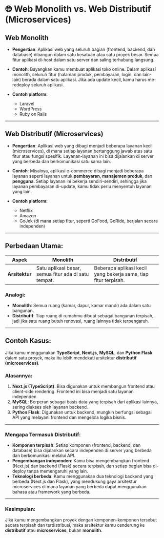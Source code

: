 # 🌐 **Web Monolith vs. Web Distributif (Microservices)**

## **Web Monolith**

- **Pengertian**: 
  Aplikasi web yang seluruh bagian (frontend, backend, dan database) dibangun dalam satu kesatuan atau satu proyek besar. Semua fitur aplikasi di-host dalam satu server dan saling terhubung langsung.

- **Contoh**: 
  Bayangkan kamu membuat aplikasi toko online. Dalam aplikasi monolith, seluruh fitur (halaman produk, pembayaran, login, dan lain-lain) berada dalam satu aplikasi. Jika ada update kecil, kamu harus me-redeploy seluruh aplikasi.

- **Contoh platform**: 
  - Laravel
  - WordPress
  - Ruby on Rails

---

## **Web Distributif (Microservices)**

- **Pengertian**: 
  Aplikasi web yang dibagi menjadi beberapa layanan kecil (microservices), di mana setiap layanan bertanggung jawab atas satu fitur atau fungsi spesifik. Layanan-layanan ini bisa dijalankan di server yang berbeda dan berkomunikasi satu sama lain.

- **Contoh**: 
  Misalnya, aplikasi e-commerce dibagi menjadi beberapa layanan seperti layanan untuk **pembayaran**, **manajemen produk**, dan **pengguna**. Setiap layanan ini bekerja sendiri-sendiri, sehingga jika layanan pembayaran di-update, kamu tidak perlu menyentuh layanan yang lain.

- **Contoh platform**: 
  - Netflix
  - Amazon
  - GoJek (di mana setiap fitur, seperti GoFood, GoRide, berjalan secara independen)

---

## **Perbedaan Utama**:

| **Aspek**      | **Monolith**                                    | **Distributif**                               |
|----------------|------------------------------------------------|------------------------------------------------|
| **Arsitektur** | Satu aplikasi besar, semua fitur ada di satu tempat. | Beberapa aplikasi kecil yang bekerja sama, tiap fitur terpisah. |

### **Analogi**:
- **Monolith**: Semua ruang (kamar, dapur, kamar mandi) ada dalam satu bangunan.
- **Distributif**: Tiap ruang di rumahmu dibuat sebagai bangunan terpisah, jadi jika satu ruang butuh renovasi, ruang lainnya tidak terpengaruh.

---

## **Contoh Kasus**:

Jika kamu menggunakan **TypeScript**, **Next.js**, **MySQL**, dan **Python Flask** dalam satu proyek, maka itu lebih mendekati arsitektur **distributif (microservices)**. 

### **Alasannya**:
1. **Next.js (TypeScript)**: Bisa digunakan untuk membangun frontend atau client-side rendering. Frontend ini bisa menjadi satu layanan independen.
2. **MySQL**: Berperan sebagai basis data yang terpisah dari aplikasi lainnya, sering diakses oleh layanan backend.
3. **Python Flask**: Digunakan untuk backend, mungkin berfungsi sebagai API yang melayani frontend dan mengelola logika bisnis.

---

### **Mengapa Termasuk Distributif**:
- **Komponen terpisah**: Setiap komponen (frontend, backend, dan database) bisa dijalankan secara independen di server yang berbeda dan berkomunikasi melalui API.
- **Pengembangan independen**: Kamu bisa mengembangkan frontend (Next.js) dan backend (Flask) secara terpisah, dan setiap bagian bisa di-deploy tanpa memengaruhi yang lain.
- **Teknologi berbeda**: Kamu menggunakan dua teknologi backend yang berbeda (Next.js dan Flask), yang mendukung gaya arsitektur microservices di mana layanan yang berbeda dapat menggunakan bahasa atau framework yang berbeda.

---

### **Kesimpulan**:
Jika kamu mengembangkan proyek dengan komponen-komponen tersebut secara terpisah dan terdistribusi, maka arsitektur kamu cenderung ke **distributif** atau **microservices**, bukan **monolith**.
